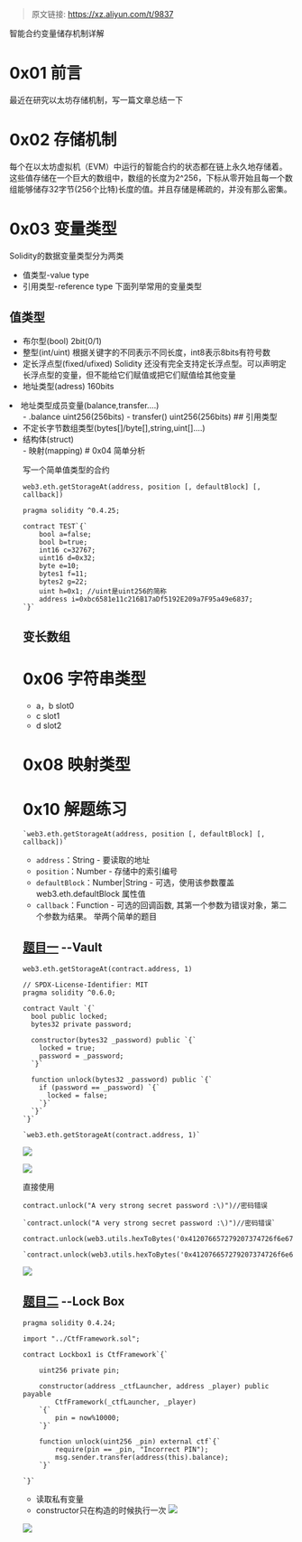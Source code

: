 > 原文链接: https://xz.aliyun.com/t/9837 


智能合约变量储存机制详解

# 0x01 前言

最近在研究以太坊存储机制，写一篇文章总结一下

# 0x02 存储机制

每个在以太坊虚拟机（EVM）中运行的智能合约的状态都在链上永久地存储着。这些值存储在一个巨大的数组中，数组的长度为2^256，下标从零开始且每一个数组能够储存32字节(256个比特)长度的值。并且存储是稀疏的，并没有那么密集。

# 0x03 变量类型

Solidity的数据变量类型分为两类
- 值类型-value type
- 引用类型-reference type
下面列举常用的变量类型

## 值类型
- 布尔型(bool) 2bit(0/1)
- 整型(int/uint)  根据关键字的不同表示不同长度，int8表示8bits有符号数
- 定长浮点型(fixed/ufixed) Solidity 还没有完全支持定长浮点型。可以声明定长浮点型的变量，但不能给它们赋值或把它们赋值给其他变量
- 地址类型(adress) 160bits
<li>地址类型成员变量(balance,transfer....)  <ul>
- .balance  uint256(256bits)
- transfer()  uint256(256bits)
## 引用类型
<li>不定长字节数组类型(bytes[]/byte[],string,uint[]....)
</li>
<li>结构体(struct)
</li>
- 映射(mapping)
# 0x04 简单分析

写一个简单值类型的合约

```
web3.eth.getStorageAt(address, position [, defaultBlock] [, callback])
```

```
pragma solidity ^0.4.25;

contract TEST`{`
    bool a=false;
    bool b=true;
    int16 c=32767;
    uint16 d=0x32;
    byte e=10;
    bytes1 f=11;
    bytes2 g=22;
    uint h=0x1; //uint是uint256的简称
    address i=0xbc6581e11c216B17aDf5192E209a7F95a49e6837;
`}`
```

## 变长数组

# 0x06 字符串类型
- a，b slot0
- c        slot1
- d        slot2
# 0x08 映射类型

# 0x10 解题练习

```
`web3.eth.getStorageAt(address, position [, defaultBlock] [, callback])`
```
- `address`：String - 要读取的地址
- `position`：Number - 存储中的索引编号
- `defaultBlock`：Number|String - 可选，使用该参数覆盖 web3.eth.defaultBlock 属性值
- `callback`：Function - 可选的回调函数, 其第一个参数为错误对象，第二个参数为结果。
举两个简单的题目

## [题目一](https://ethernaut.openzeppelin.com/) --Vault

```
web3.eth.getStorageAt(contract.address, 1)
```

```
// SPDX-License-Identifier: MIT
pragma solidity ^0.6.0;

contract Vault `{`
  bool public locked;
  bytes32 private password;

  constructor(bytes32 _password) public `{`
    locked = true;
    password = _password;
  `}`

  function unlock(bytes32 _password) public `{`
    if (password == _password) `{`
      locked = false;
    `}`
  `}`
`}`
```

```
`web3.eth.getStorageAt(contract.address, 1)`
```

[![](https://xzfile.aliyuncs.com/media/upload/picture/20210708231101-b4ea2696-dffe-1.png)](https://xzfile.aliyuncs.com/media/upload/picture/20210708231101-b4ea2696-dffe-1.png)

[![](https://xzfile.aliyuncs.com/media/upload/picture/20210708231137-ca3fe2ba-dffe-1.png)](https://xzfile.aliyuncs.com/media/upload/picture/20210708231137-ca3fe2ba-dffe-1.png)

直接使用

```
contract.unlock("A very strong secret password :\)")//密码错误
```

```
`contract.unlock("A very strong secret password :\)")//密码错误`
```

```
contract.unlock(web3.utils.hexToBytes('0x412076657279207374726f6e67207365637265742070617373776f7264203a29'))
```

```
`contract.unlock(web3.utils.hexToBytes('0x412076657279207374726f6e67207365637265742070617373776f7264203a29'))`
```

[![](https://xzfile.aliyuncs.com/media/upload/picture/20210708231106-b8093100-dffe-1.png)](https://xzfile.aliyuncs.com/media/upload/picture/20210708231106-b8093100-dffe-1.png)

## [题目二](https://blockchainctf.securityinnovation.com/#/) --Lock Box

```
pragma solidity 0.4.24;

import "../CtfFramework.sol";

contract Lockbox1 is CtfFramework`{`

    uint256 private pin;

    constructor(address _ctfLauncher, address _player) public payable
        CtfFramework(_ctfLauncher, _player)
    `{`
        pin = now%10000;
    `}`

    function unlock(uint256 _pin) external ctf`{`
        require(pin == _pin, "Incorrect PIN");
        msg.sender.transfer(address(this).balance);
    `}`

`}`
```
- 读取私有变量
- constructor只在构造的时候执行一次
[![](https://xzfile.aliyuncs.com/media/upload/picture/20210708231149-d1878906-dffe-1.png)](https://xzfile.aliyuncs.com/media/upload/picture/20210708231149-d1878906-dffe-1.png)

[![](https://xzfile.aliyuncs.com/media/upload/picture/20210708231200-d7d4867e-dffe-1.png)](https://xzfile.aliyuncs.com/media/upload/picture/20210708231200-d7d4867e-dffe-1.png)
